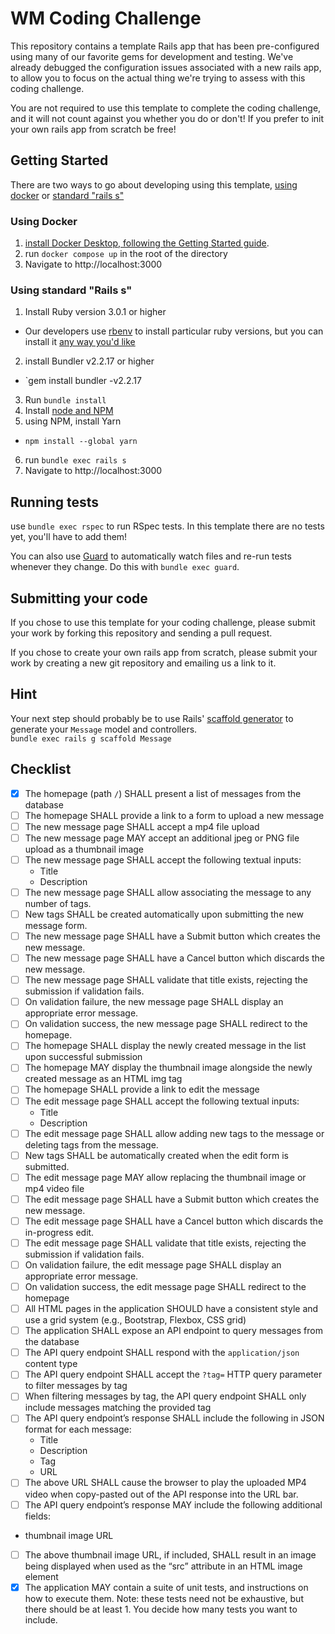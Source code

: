 # WM Coding Challenge

This repository contains a template Rails app that has been pre-configured using
many of our favorite gems for development and testing.  We've already debugged
the configuration issues associated with a new rails app, to allow you to focus
on the actual thing we're trying to assess with this coding challenge.

You are not required to use this template to complete the coding challenge, and
it will not count against you whether you do or don't!  If you prefer to init
your own rails app from scratch be free!

## Getting Started

There are two ways to go about developing using this template, [using docker](#using-docker)
or [standard "rails s"](#using-standard-rails-s)

### Using Docker

1. [install Docker Desktop, following the Getting Started guide](https://www.docker.com/get-started).
2. run `docker compose up` in the root of the directory
3. Navigate to http://localhost:3000

### Using standard "Rails s"

1. Install Ruby version 3.0.1 or higher
  * Our developers use [rbenv](https://www.ruby-lang.org/en/documentation/installation/#rbenv) to install particular ruby
  versions, but you can install it [any way you'd like](https://www.ruby-lang.org/en/documentation/installation/)
2. install Bundler v2.2.17 or higher
  * `gem install bundler -v2.2.17
3. Run `bundle install`
4. Install [node and NPM](https://nodejs.org/en/download/)
5. using NPM, install Yarn 
  * `npm install --global yarn`
6. run `bundle exec rails s`
7. Navigate to http://localhost:3000

## Running tests

use `bundle exec rspec` to run RSpec tests.  In this template there are no tests
yet, you'll have to add them!

You can also use [Guard](https://github.com/guard/guard) to automatically watch 
files and re-run tests whenever they change.  Do this with `bundle exec guard`.

## Submitting your code

If you chose to use this template for your coding challenge, please submit your
work by forking this repository and sending a pull request.

If you chose to create your own rails app from scratch, please submit your work
by creating a new git repository and emailing us a link to it.

## Hint

Your next step should probably be to use Rails' [scaffold generator](https://www.rubyguides.com/2020/03/rails-scaffolding/)
to generate your `Message` model and controllers.  
`bundle exec rails g scaffold Message`

## Checklist

- [x] The homepage (path `/`) SHALL present a list of messages from the database
- [ ] The homepage SHALL provide a link to a form to upload a new message
- [ ] The new message page SHALL accept a mp4 file upload
- [ ] The new message page MAY accept an additional jpeg or PNG file upload as a thumbnail image
- [ ] The new message page SHALL accept the following textual inputs:
  *  Title
  *  Description
- [ ] The new message page SHALL allow associating the message to any number of tags.
- [ ] New tags SHALL be created automatically upon submitting the new message form.
- [ ] The new message page SHALL have a Submit button which creates the new message.
- [ ] The new message page SHALL have a Cancel button which discards the new message.
- [ ] The new message page SHALL validate that title exists, rejecting the submission if validation fails.
- [ ] On validation failure, the new message page SHALL display an appropriate error message.
- [ ] On validation success, the new message page SHALL redirect to the homepage. 
- [ ] The homepage SHALL display the newly created message in the list upon successful submission
- [ ] The homepage MAY display the thumbnail image alongside the newly created message as an HTML img tag
- [ ] The homepage SHALL provide a link to edit the message 
- [ ] The edit message page SHALL accept the following textual inputs:
  *  Title
  *  Description
- [ ] The edit message page SHALL allow adding new tags to the message or deleting tags from the message.
- [ ] New tags SHALL be automatically created when the edit form is submitted.
- [ ] The edit message page MAY allow replacing the thumbnail image or mp4 video file
- [ ] The edit message page SHALL have a Submit button which creates the new message.
- [ ] The edit message page SHALL have a Cancel button which discards the in-progress edit.
- [ ] The edit message page SHALL validate that title exists, rejecting the submission if validation fails.
- [ ] On validation failure, the edit message page SHALL display an appropriate error message.
- [ ] On validation success, the edit message page SHALL redirect to the homepage 
- [ ] All HTML pages in the application SHOULD have a consistent style and use a grid system (e.g., Bootstrap, Flexbox, CSS grid)
- [ ] The application SHALL expose an API endpoint to query messages from the database
- [ ] The API query endpoint SHALL respond with the `application/json` content type
- [ ] The API query endpoint SHALL accept the `?tag=` HTTP query parameter to filter messages by tag
- [ ] When filtering messages by tag, the API query endpoint SHALL only include messages matching the provided tag
- [ ] The API query endpoint’s response SHALL include the following in JSON format for each message:
  * Title
  * Description
  * Tag
  * URL 
- [ ] The above URL SHALL cause the browser to play the uploaded MP4 video when copy-pasted out of the API response into the URL bar.
- [ ] The API query endpoint’s response MAY include the following additional fields:
 * thumbnail image URL
- [ ] The above thumbnail image URL, if included, SHALL result in an image being displayed when used as the “src” attribute in an HTML image element
- [x] The application MAY contain a suite of unit tests, and instructions on how to execute them.
  Note: these tests need not be exhaustive, but there should be at least 1.  You decide how many tests you want to include. 
